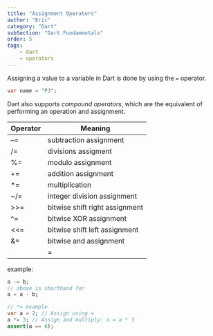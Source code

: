 ```yaml
---
title: "Assignment Operators"
author: "Eric"
category: "Dart"
subSection: "Dart Fundamentals"
order: 5
tags:
    - dart
    - operators
---
```


Assigning a value to a variable in Dart is done by using the `=` operator.

```dart
var name = "PJ"; 
```

Dart also supports _compound operators_, which are the equivalent of performing an operation and assignment.

|  Operator | Meaning  |
|---|---|
| –= | subtraction assignment  |
| /= | divisions assigment |	
| %= | modulo assignment |	
| += | addition assignment |
| *= | multiplication |	
| ~/= | integer division assignment |
| >>= | bitwise shift right assignment  |	
| ^= | bitwise XOR assignment |
| <<= | bitwise shift left assignment |	
| &= | bitwise and assignment |	
| |= | bitwise or assignment |

example:
```dart
a -= b;
// above is shorthand for
a = a - b;

// *= example
var a = 2; // Assign using =
a *= 3; // Assign and multiply: a = a * 3
assert(a == 6);
```


